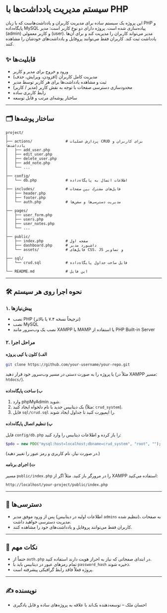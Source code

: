 
# سیستم مدیریت یادداشت‌ها با PHP

این پروژه یک سیستم ساده برای مدیریت کاربران و یادداشت‌هاست که با زبان PHP و پایگاه‌داده MySQL پیاده‌سازی شده است. پروژه دارای دو نوع کاربر است: مدیر (admin) و کاربر معمولی (user). مدیر می‌تواند کاربران را مدیریت کند و برای آن‌ها یادداشت ثبت کند. کاربران فقط می‌توانند پروفایل و یادداشت‌های خودشان را مشاهده کنند.

## ✨ قابلیت‌ها

- ورود و خروج برای مدیر و کاربر
- مدیریت کامل کاربران (افزودن، ویرایش، حذف)
- ثبت و مشاهده یادداشت‌ها برای هر کاربر توسط مدیر
- محدودسازی دسترسی صفحات با توجه به نقش کاربر (مدیر / کاربر)
- رابط کاربری ساده
- ساختار پوشه‌ای مرتب و قابل توسعه

---

## 🗂️ ساختار پوشه‌ها

```
project/
│
├── actions/               # پردازش عملیات CRUD برای کاربران و یادداشت‌ها
│   ├── add_user.php
│   ├── edit_user.php
│   ├── delete_user.php
│   ├── add_note.php
│   └── ...
│
├── config/
│   └── db.php             # اطلاعات اتصال به پایگاه‌داده
│
├── includes/              # فایل‌های مشترک بین صفحات
│   ├── header.php
│   ├── footer.php
│   └── auth.php           # مدیریت دسترسی‌ها و سشن‌ها
│
├── pages/
│   ├── user_form.php
│   ├── users.php
│   ├── user_notes.php
│   └── ...
│
├── public/
│   ├── index.php          # صفحه اول
│   ├── dashboard.php      # داشبورد مدیر
│   └── assets/            # فایل‌های CSS، JS و تصاویر
│
├── sql/
│   └── crud.sql           # فایل ساخت جداول پایگاه‌داده
│
└── README.md              # این فایل
```

---

## 🛠️ نحوه اجرا روی هر سیستم

### ۱. پیش‌نیازها

- نصب PHP (ترجیحاً نسخه ۷.۴ یا بالاتر)
- نصب MySQL
- نصب یک وب‌سرور مانند XAMPP یا MAMP یا استفاده از PHP Built-in Server

### ۲. مراحل اجرا

#### الف) کلون یا کپی پروژه

```bash
git clone https://github.com/your-username/your-repo.git
```

یا پروژه را به صورت دستی در مسیر وب‌سرور خود قرار دهید (مثلاً در XAMPP مسیر: `htdocs/`).

#### ب) ساخت پایگاه‌داده

1. وارد phpMyAdmin شوید.
2. یک دیتابیس جدید با نام دلخواه ایجاد کنید (مثلاً: `crud_system`).
3. فایل `sql/crud.sql` را ایمپورت کنید تا جداول ایجاد شوند.

#### پ) تنظیم اتصال پایگاه‌داده

فایل `config/db.php` را باز کرده و اطلاعات دیتابیس را وارد کنید:

```php
$pdo = new PDO("mysql:host=localhost;dbname=crud_system", "root", "");
```

(در صورت نیاز، نام کاربری و رمز عبور را تغییر دهید.)

#### ت) اجرای برنامه

مسیر `public/index.php` را در مرورگر باز کنید. مثلاً اگر از XAMPP استفاده می‌کنید:

```
http://localhost/your-project/public/index.php
```

---

## 🔑 دسترسی‌ها

- پس از ورود موفق مدیر (اطلاعات اولیه در دیتابیس `admins` تنظیم شده)، به صفحات مدیریت دسترسی خواهید داشت.
- کاربران فقط می‌توانند پروفایل و یادداشت‌های خود را مشاهده کنند.

---

## 📌 نکات مهم

- حتماً از `auth.php` در ابتدای صفحاتی که نیاز به احراز هویت دارند استفاده کنید.
- تمام رمزهای عبور در دیتابیس باید با `password_hash` ذخیره شوند.
- پروژه فعلاً فاقد رابط گرافیکی پیشرفته است.

---



## ✍️ نویسنده

- احسان ملک – توسعه‌دهنده بک‌اند با علاقه‌ به پروژه‌های ساده و قابل یادگیری
